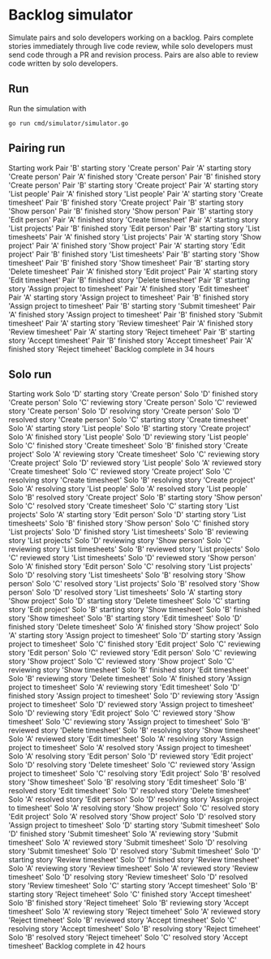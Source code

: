 # Backlog simulator

Simulate pairs and solo developers working on a backlog.
Pairs complete stories immediately through live code review, while
solo developers must send code through a PR and revision process.
Pairs are also able to review code written by solo developers.

## Run

Run the simulation with

```shell
go run cmd/simulator/simulator.go
```

## Pairing run

Starting work
Pair 'B' starting story 'Create person'
Pair 'A' starting story 'Create person'
Pair 'A' finished story 'Create person'
Pair 'B' finished story 'Create person'
Pair 'B' starting story 'Create project'
Pair 'A' starting story 'List people'
Pair 'A' finished story 'List people'
Pair 'A' starting story 'Create timesheet'
Pair 'B' finished story 'Create project'
Pair 'B' starting story 'Show person'
Pair 'B' finished story 'Show person'
Pair 'B' starting story 'Edit person'
Pair 'A' finished story 'Create timesheet'
Pair 'A' starting story 'List projects'
Pair 'B' finished story 'Edit person'
Pair 'B' starting story 'List timesheets'
Pair 'A' finished story 'List projects'
Pair 'A' starting story 'Show project'
Pair 'A' finished story 'Show project'
Pair 'A' starting story 'Edit project'
Pair 'B' finished story 'List timesheets'
Pair 'B' starting story 'Show timesheet'
Pair 'B' finished story 'Show timesheet'
Pair 'B' starting story 'Delete timesheet'
Pair 'A' finished story 'Edit project'
Pair 'A' starting story 'Edit timesheet'
Pair 'B' finished story 'Delete timesheet'
Pair 'B' starting story 'Assign project to timesheet'
Pair 'A' finished story 'Edit timesheet'
Pair 'A' starting story 'Assign project to timesheet'
Pair 'B' finished story 'Assign project to timesheet'
Pair 'B' starting story 'Submit timesheet'
Pair 'A' finished story 'Assign project to timesheet'
Pair 'B' finished story 'Submit timesheet'
Pair 'A' starting story 'Review timesheet'
Pair 'A' finished story 'Review timesheet'
Pair 'A' starting story 'Reject timeheet'
Pair 'B' starting story 'Accept timesheet'
Pair 'B' finished story 'Accept timesheet'
Pair 'A' finished story 'Reject timeheet'
Backlog complete in 34 hours

## Solo run

Starting work
Solo 'D' starting story 'Create person'
Solo 'D' finished story 'Create person'
Solo 'C' reviewing story 'Create person'
Solo 'C' reviewed story 'Create person'
Solo 'D' resolving story 'Create person'
Solo 'D' resolved story 'Create person'
Solo 'C' starting story 'Create timesheet'
Solo 'A' starting story 'List people'
Solo 'B' starting story 'Create project'
Solo 'A' finished story 'List people'
Solo 'D' reviewing story 'List people'
Solo 'C' finished story 'Create timesheet'
Solo 'B' finished story 'Create project'
Solo 'A' reviewing story 'Create timesheet'
Solo 'C' reviewing story 'Create project'
Solo 'D' reviewed story 'List people'
Solo 'A' reviewed story 'Create timesheet'
Solo 'C' reviewed story 'Create project'
Solo 'C' resolving story 'Create timesheet'
Solo 'B' resolving story 'Create project'
Solo 'A' resolving story 'List people'
Solo 'A' resolved story 'List people'
Solo 'B' resolved story 'Create project'
Solo 'B' starting story 'Show person'
Solo 'C' resolved story 'Create timesheet'
Solo 'C' starting story 'List projects'
Solo 'A' starting story 'Edit person'
Solo 'D' starting story 'List timesheets'
Solo 'B' finished story 'Show person'
Solo 'C' finished story 'List projects'
Solo 'D' finished story 'List timesheets'
Solo 'B' reviewing story 'List projects'
Solo 'D' reviewing story 'Show person'
Solo 'C' reviewing story 'List timesheets'
Solo 'B' reviewed story 'List projects'
Solo 'C' reviewed story 'List timesheets'
Solo 'D' reviewed story 'Show person'
Solo 'A' finished story 'Edit person'
Solo 'C' resolving story 'List projects'
Solo 'D' resolving story 'List timesheets'
Solo 'B' resolving story 'Show person'
Solo 'C' resolved story 'List projects'
Solo 'B' resolved story 'Show person'
Solo 'D' resolved story 'List timesheets'
Solo 'A' starting story 'Show project'
Solo 'D' starting story 'Delete timesheet'
Solo 'C' starting story 'Edit project'
Solo 'B' starting story 'Show timesheet'
Solo 'B' finished story 'Show timesheet'
Solo 'B' starting story 'Edit timesheet'
Solo 'D' finished story 'Delete timesheet'
Solo 'A' finished story 'Show project'
Solo 'A' starting story 'Assign project to timesheet'
Solo 'D' starting story 'Assign project to timesheet'
Solo 'C' finished story 'Edit project'
Solo 'C' reviewing story 'Edit person'
Solo 'C' reviewed story 'Edit person'
Solo 'C' reviewing story 'Show project'
Solo 'C' reviewed story 'Show project'
Solo 'C' reviewing story 'Show timesheet'
Solo 'B' finished story 'Edit timesheet'
Solo 'B' reviewing story 'Delete timesheet'
Solo 'A' finished story 'Assign project to timesheet'
Solo 'A' reviewing story 'Edit timesheet'
Solo 'D' finished story 'Assign project to timesheet'
Solo 'D' reviewing story 'Assign project to timesheet'
Solo 'D' reviewed story 'Assign project to timesheet'
Solo 'D' reviewing story 'Edit project'
Solo 'C' reviewed story 'Show timesheet'
Solo 'C' reviewing story 'Assign project to timesheet'
Solo 'B' reviewed story 'Delete timesheet'
Solo 'B' resolving story 'Show timesheet'
Solo 'A' reviewed story 'Edit timesheet'
Solo 'A' resolving story 'Assign project to timesheet'
Solo 'A' resolved story 'Assign project to timesheet'
Solo 'A' resolving story 'Edit person'
Solo 'D' reviewed story 'Edit project'
Solo 'D' resolving story 'Delete timesheet'
Solo 'C' reviewed story 'Assign project to timesheet'
Solo 'C' resolving story 'Edit project'
Solo 'B' resolved story 'Show timesheet'
Solo 'B' resolving story 'Edit timesheet'
Solo 'B' resolved story 'Edit timesheet'
Solo 'D' resolved story 'Delete timesheet'
Solo 'A' resolved story 'Edit person'
Solo 'D' resolving story 'Assign project to timesheet'
Solo 'A' resolving story 'Show project'
Solo 'C' resolved story 'Edit project'
Solo 'A' resolved story 'Show project'
Solo 'D' resolved story 'Assign project to timesheet'
Solo 'D' starting story 'Submit timesheet'
Solo 'D' finished story 'Submit timesheet'
Solo 'A' reviewing story 'Submit timesheet'
Solo 'A' reviewed story 'Submit timesheet'
Solo 'D' resolving story 'Submit timesheet'
Solo 'D' resolved story 'Submit timesheet'
Solo 'D' starting story 'Review timesheet'
Solo 'D' finished story 'Review timesheet'
Solo 'A' reviewing story 'Review timesheet'
Solo 'A' reviewed story 'Review timesheet'
Solo 'D' resolving story 'Review timesheet'
Solo 'D' resolved story 'Review timesheet'
Solo 'C' starting story 'Accept timesheet'
Solo 'B' starting story 'Reject timeheet'
Solo 'C' finished story 'Accept timesheet'
Solo 'B' finished story 'Reject timeheet'
Solo 'B' reviewing story 'Accept timesheet'
Solo 'A' reviewing story 'Reject timeheet'
Solo 'A' reviewed story 'Reject timeheet'
Solo 'B' reviewed story 'Accept timesheet'
Solo 'C' resolving story 'Accept timesheet'
Solo 'B' resolving story 'Reject timeheet'
Solo 'B' resolved story 'Reject timeheet'
Solo 'C' resolved story 'Accept timesheet'
Backlog complete in 42 hours

